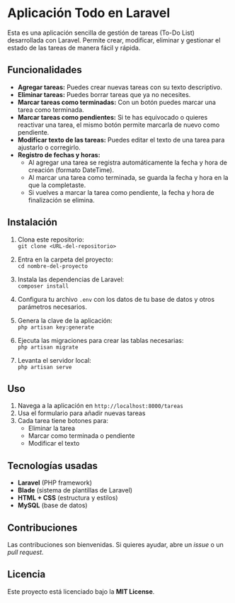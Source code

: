 # Aplicación Todo en Laravel

Esta es una aplicación sencilla de gestión de tareas (To-Do List) desarrollada con Laravel. Permite crear, modificar, eliminar y gestionar el estado de las tareas de manera fácil y rápida.

## Funcionalidades

- **Agregar tareas:** Puedes crear nuevas tareas con su texto descriptivo.
- **Eliminar tareas:** Puedes borrar tareas que ya no necesites.
- **Marcar tareas como terminadas:** Con un botón puedes marcar una tarea como terminada.
- **Marcar tareas como pendientes:** Si te has equivocado o quieres reactivar una tarea, el mismo botón permite marcarla de nuevo como pendiente.
- **Modificar texto de las tareas:** Puedes editar el texto de una tarea para ajustarlo o corregirlo.
- **Registro de fechas y horas:**  
  - Al agregar una tarea se registra automáticamente la fecha y hora de creación (formato DateTime).  
  - Al marcar una tarea como terminada, se guarda la fecha y hora en la que la completaste.  
  - Si vuelves a marcar la tarea como pendiente, la fecha y hora de finalización se elimina.

## Instalación

1. Clona este repositorio:  
   `git clone <URL-del-repositorio>`

2. Entra en la carpeta del proyecto:  
   `cd nombre-del-proyecto`

3. Instala las dependencias de Laravel:  
   `composer install`

4. Configura tu archivo `.env` con los datos de tu base de datos y otros parámetros necesarios.

5. Genera la clave de la aplicación:  
   `php artisan key:generate`

6. Ejecuta las migraciones para crear las tablas necesarias:  
   `php artisan migrate`

7. Levanta el servidor local:  
   `php artisan serve`

## Uso

1. Navega a la aplicación en `http://localhost:8000/tareas`
2. Usa el formulario para añadir nuevas tareas
3. Cada tarea tiene botones para:
   - Eliminar la tarea
   - Marcar como terminada o pendiente
   - Modificar el texto

## Tecnologías usadas

- **Laravel** (PHP framework)
- **Blade** (sistema de plantillas de Laravel)
- **HTML + CSS** (estructura y estilos)
- **MySQL** (base de datos)

## Contribuciones

Las contribuciones son bienvenidas. Si quieres ayudar, abre un *issue* o un *pull request*.

## Licencia

Este proyecto está licenciado bajo la **MIT License**.